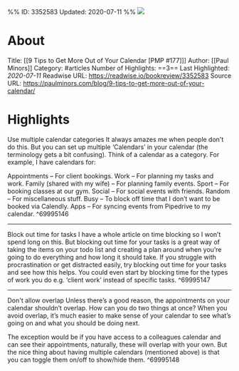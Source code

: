 %%
ID: 3352583
Updated: 2020-07-11
%%
![](https://readwise-assets.s3.amazonaws.com/static/images/article4.6bc1851654a0.png)

# About
Title: [[9 Tips to Get More Out of Your Calendar [PMP #177]]]
Author: [[Paul Minors]]
Category: #articles
Number of Highlights: ==3==
Last Highlighted: *2020-07-11*
Readwise URL: https://readwise.io/bookreview/3352583
Source URL: https://paulminors.com/blog/9-tips-to-get-more-out-of-your-calendar/


# Highlights 
Use multiple calendar categories
It always amazes me when people don't do this. But you can set up multiple ‘Calendars’ in your calendar (the terminology gets a bit confusing). Think of a calendar as a category. For example, I have calendars for:

Appointments – For client bookings.
Work – For planning my tasks and work.
Family (shared with my wife) – For planning family events.
Sport – For booking classes at our gym.
Social – For social events with friends.
Random – For miscellaneous stuff.
Busy – To block off time that I don’t want to be booked via Calendly.
Apps – For syncing events from Pipedrive to my calendar.  ^69995146

---

Block out time for tasks
I have a whole article on time blocking so I won’t spend long on this. But blocking out time for your tasks is a great way of taking the items on your todo list and creating a plan around when you’re going to do everything and how long it should take. If you struggle with procrastination or get distracted easily, try blocking out time for your tasks and see how this helps. You could even start by blocking time for the types of work you do e.g. ‘client work’ instead of specific tasks.  ^69995147

---

Don't allow overlap
Unless there’s a good reason, the appointments on your calendar shouldn’t overlap. How can you do two things at once? When you avoid overlap, it’s much easier to make sense of your calendar to see what’s going on and what you should be doing next.

The exception would be if you have access to a colleagues calendar and can see their appointments, naturally, these will overlap with your own. But the nice thing about having multiple calendars (mentioned above) is that you can toggle them on/off to show/hide them.  ^69995148

